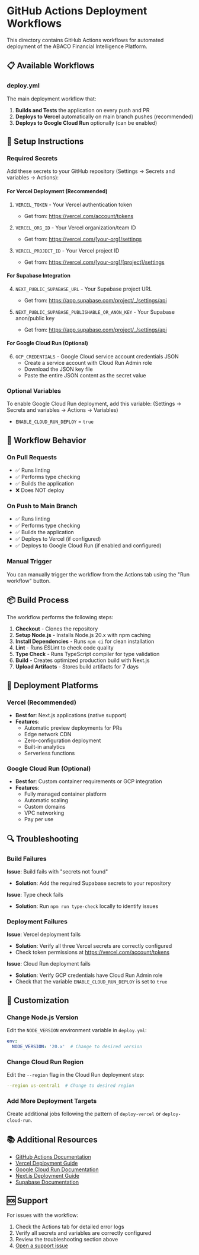 # GitHub Actions Deployment Workflows

This directory contains GitHub Actions workflows for automated deployment of the ABACO Financial Intelligence Platform.

## 📋 Available Workflows

### deploy.yml

The main deployment workflow that:
1. **Builds and Tests** the application on every push and PR
2. **Deploys to Vercel** automatically on main branch pushes (recommended)
3. **Deploys to Google Cloud Run** optionally (can be enabled)

## 🚀 Setup Instructions

### Required Secrets

Add these secrets to your GitHub repository (Settings → Secrets and variables → Actions):

#### For Vercel Deployment (Recommended)

1. `VERCEL_TOKEN` - Your Vercel authentication token
   - Get from: https://vercel.com/account/tokens
   
2. `VERCEL_ORG_ID` - Your Vercel organization/team ID
   - Get from: https://vercel.com/[your-org]/settings
   
3. `VERCEL_PROJECT_ID` - Your Vercel project ID
   - Get from: https://vercel.com/[your-org]/[project]/settings

#### For Supabase Integration

4. `NEXT_PUBLIC_SUPABASE_URL` - Your Supabase project URL
   - Get from: https://app.supabase.com/project/_/settings/api
   
5. `NEXT_PUBLIC_SUPABASE_PUBLISHABLE_OR_ANON_KEY` - Your Supabase anon/public key
   - Get from: https://app.supabase.com/project/_/settings/api

#### For Google Cloud Run (Optional)

6. `GCP_CREDENTIALS` - Google Cloud service account credentials JSON
   - Create a service account with Cloud Run Admin role
   - Download the JSON key file
   - Paste the entire JSON content as the secret value

### Optional Variables

To enable Google Cloud Run deployment, add this variable:
(Settings → Secrets and variables → Actions → Variables)

- `ENABLE_CLOUD_RUN_DEPLOY` = `true`

## 🔧 Workflow Behavior

### On Pull Requests
- ✅ Runs linting
- ✅ Performs type checking
- ✅ Builds the application
- ❌ Does NOT deploy

### On Push to Main Branch
- ✅ Runs linting
- ✅ Performs type checking
- ✅ Builds the application
- ✅ Deploys to Vercel (if configured)
- ✅ Deploys to Google Cloud Run (if enabled and configured)

### Manual Trigger
You can manually trigger the workflow from the Actions tab using the "Run workflow" button.

## 📦 Build Process

The workflow performs the following steps:

1. **Checkout** - Clones the repository
2. **Setup Node.js** - Installs Node.js 20.x with npm caching
3. **Install Dependencies** - Runs `npm ci` for clean installation
4. **Lint** - Runs ESLint to check code quality
5. **Type Check** - Runs TypeScript compiler for type validation
6. **Build** - Creates optimized production build with Next.js
7. **Upload Artifacts** - Stores build artifacts for 7 days

## 🎯 Deployment Platforms

### Vercel (Recommended)
- **Best for**: Next.js applications (native support)
- **Features**: 
  - Automatic preview deployments for PRs
  - Edge network CDN
  - Zero-configuration deployment
  - Built-in analytics
  - Serverless functions

### Google Cloud Run (Optional)
- **Best for**: Custom container requirements or GCP integration
- **Features**:
  - Fully managed container platform
  - Automatic scaling
  - Custom domains
  - VPC networking
  - Pay per use

## 🔍 Troubleshooting

### Build Failures

**Issue**: Build fails with "secrets not found"
- **Solution**: Add the required Supabase secrets to your repository

**Issue**: Type check fails
- **Solution**: Run `npm run type-check` locally to identify issues

### Deployment Failures

**Issue**: Vercel deployment fails
- **Solution**: Verify all three Vercel secrets are correctly configured
- Check token permissions at https://vercel.com/account/tokens

**Issue**: Cloud Run deployment fails
- **Solution**: Verify GCP credentials have Cloud Run Admin role
- Check that the variable `ENABLE_CLOUD_RUN_DEPLOY` is set to `true`

## 📝 Customization

### Change Node.js Version
Edit the `NODE_VERSION` environment variable in `deploy.yml`:
```yaml
env:
  NODE_VERSION: '20.x'  # Change to desired version
```

### Change Cloud Run Region
Edit the `--region` flag in the Cloud Run deployment step:
```yaml
--region us-central1  # Change to desired region
```

### Add More Deployment Targets
Create additional jobs following the pattern of `deploy-vercel` or `deploy-cloud-run`.

## 📚 Additional Resources

- [GitHub Actions Documentation](https://docs.github.com/en/actions)
- [Vercel Deployment Guide](https://vercel.com/docs/concepts/deployments/overview)
- [Google Cloud Run Documentation](https://cloud.google.com/run/docs)
- [Next.js Deployment Guide](https://nextjs.org/docs/deployment)
- [Supabase Documentation](https://supabase.com/docs)

## 🆘 Support

For issues with the workflow:
1. Check the Actions tab for detailed error logs
2. Verify all secrets and variables are correctly configured
3. Review the troubleshooting section above
4. [Open a support issue](../../issues/new?template=support_request.md)
